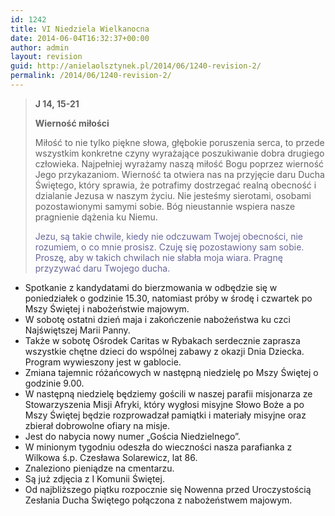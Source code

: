 ```yaml
---
id: 1242
title: VI Niedziela Wielkanocna
date: 2014-06-04T16:32:37+00:00
author: admin
layout: revision
guid: http://anielaolsztynek.pl/2014/06/1240-revision-2/
permalink: /2014/06/1240-revision-2/
---
```

> **J 14, 15-21**
> 
> **Wierność miłości**
> 
> Miłość to nie tylko piękne słowa, głębokie poruszenia serca, to przede wszystkim konkretne czyny wyrażające poszukiwanie dobra drugiego człowieka. Najpełniej wyrażamy naszą miłość Bogu poprzez wierność Jego przykazaniom. Wierność ta otwiera nas na przyjęcie daru Ducha Świętego, który sprawia, że potrafimy dostrzegać realną obecność i dzialanie Jezusa w naszym życiu. Nie jesteśmy sierotami, osobami pozostawionymi samymi sobie. Bóg nieustannie wspiera nasze pragnienie dążenia ku Niemu.
> 
> <span style="color: #666699;">Jezu, są takie chwile, kiedy nie odczuwam Twojej obecności, nie rozumiem, o co mnie prosisz. Czuję się pozostawiony sam sobie. Proszę, aby w takich chwilach nie słabła moja wiara. Pragnę przyzywać daru Twojego ducha.</span>

  * Spotkanie z kandydatami do bierzmowania w odbędzie się w poniedziałek o godzinie 15.30, natomiast próby w środę i czwartek po Mszy Świętej i nabożeństwie majowym.
  * W sobotę ostatni dzień maja i zakończenie nabożeństwa ku czci Najświętszej Marii Panny.
  * Także w sobotę Ośrodek Caritas w Rybakach serdecznie zaprasza wszystkie chętne dzieci do wspólnej zabawy z okazji Dnia Dziecka. Program wywieszony jest w gablocie.
  * Zmiana tajemnic różańcowych w następną niedzielę po Mszy Świętej o godzinie 9.00.
  * W następną niedzielę będziemy gościli w naszej parafii misjonarza ze Stowarzyszenia Misji Afryki, który wygłosi misyjne Słowo Boże a po Mszy Świętej będzie rozprowadzał pamiątki i materiały misyjne oraz zbierał dobrowolne ofiary na misje.
  * Jest do nabycia nowy numer &#8222;Gościa Niedzielnego&#8221;.
  * W minionym tygodniu odeszła do wieczności nasza parafianka z Wilkowa ś.p. Czesława Solarewicz, lat 86.
  * Znaleziono pieniądze na cmentarzu.
  * Są już zdjęcia z I Komunii Świętej.
  * Od najbliższego piątku rozpocznie się Nowenna przed Uroczystością Zesłania Ducha Świętego połączona z nabożeństwem majowym.